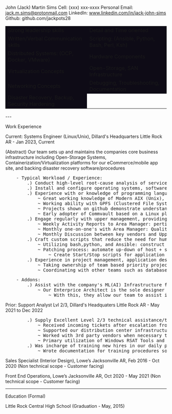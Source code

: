 John (Jack) Martin Sims
Cell: (xxx) xxx-xxxx
Personal Email: jack.m.sims@protonmail.com
LinkedIn: www.linkedin.com/in/jack-john-sims
Github: github.com/jackpots28

<div class="un_styled">
<table style="border: 0;">
    <tr style="background: #0e0b16">
        <td>Strong leadership skills</td>
        <td>Detail and Time oriented</td>
    </tr>    
    <tr style="background: #0e0b16">
        <td>Written/Verbal Communication skills</td>
        <td>Scripting: (Ansible, Python, Bash, Perl, Ksh)</td>
    </tr>
    <tr style="background: #0e0b16">
        <td>Distributed Systems: (OCP, Docker, VMware)</td>
        <td>Hardware Components</td>
    </tr>
    <tr style="background: #0e0b16">
        <td>Virtualization Concepts</td>
        <td>Open-Storage, SAN Infrastructure</td>
    </tr>
    <tr style="background: #0e0b16">
        <td>Networking Concepts</td>
        <td>Debugging, Troubleshooting, Documentation</td>
    </tr>
    <tr style="background: #0e0b16">
        <td>Disaster Recovery, Backup, Security Hardening</td>
    </tr>
</table>
</div>
---

Work Experience

Current:
Systems Engineer (Linux/Unix), Dillard's Headquarters
Little Rock AR - Jan 2023, Current

(Abstract) Our team sets up and maintains the companies core business infrastructure including Open-Storage Systems, Containerization/Virtualization platforms for our eCommerce/mobile app site, and backing disaster recovery software/procedures
<pre>
	- Typical Workload / Experience:
		.) Conduct high-level root-cause analysis of service interruptions and establish preventive measures
		.) Install and configure operating systems, software, and hardware components - clearly document maintenance/support procedures
		.) Experience with or knowledge of programming languages and operating systems, enterprise backup and recovery procedures, system performance-monitoring tools, Virtualization
			~ Great working knowledge of Modern AIX (Unix), Rhel 8.x (along with UBI8/9 for container images), and LTS 18.02/20.04 Ubuntu operating systems
			~ Working ability with GPFS (Clustered File System) and IBM Flash Storage Systems
			~ Projects shown on github demonstrate understanding of languages such as: Python3 (usage of django/flask and packages relating to data analysis), and C/C++ (UWP projects)
			~ Early adopter of Commvault based on a Linux platform for utilization in backup processes and disaster recovery
		.) Engage regularly with upper management, providing reports on project status, activities, and achievements
			~ Weekly Activity Reports to Area Manager: pertinent status updates to current and planned projects
			~ Monthly one-on-one's with Area Manager: Quality of life updates and review of how individual projects/goals are going
			~ Monthly Discussion between key vendors and Upper management (Directors, Architects, and Team Leads): Topics include stand-out issues and open tickets that need attention
		.) Craft custom scripts that reduce the need for human interaction
			~ Utilizing bash,python, and Ansible: construct playbooks and scripts to preform post-installation procedures (This process being a prior list of commands that would be run manually by a team member across multiple new hosts)
			~ Patching process: automate up-down of host + snapshotting (VMware) / imaging of OS lun (IBM Flash Copy) / alt-disk_copy (Unix) prior to rpm updates and yum/dnf updates (Run checks before and after for package integrity)
				~ Create Start/Stop scripts for application owners (E.g JVMs, Docker Containers, and DB Instances)
		.) Experience in project management, application design and integration
			~ Taking ownership of team based priority projects: canvasing for required information before and during project phases, assigning ownership to portions of workload, ensuring knowledge is diffused about the required skills to complete tasks
			~ Coordinating with other teams such as database admins and developers during investigative research for performance tuning, and planned maintenance outages/failovers
</pre>
<pre>
	- Addons:
		.) Assist with the company's ML(AI) Infrastructure for merchandise logistics
			~ Our Enterprice Architect is the sole designer of these projects and leads the direction of what tools our data scientists utilize
				~ With this, they allow our team to assist in the management of lab setups and clustering of hosts for resource allocation. Our architect also keeps us informed as to what projects are occurring and the new tools being researched (Our Data Science team single handedly degraded the need for annual sales on overstock merchandise)
</pre>
Prior:
Support Analyst Lvl 2/3, Dillard's Headquaters
Little Rock AR - May 2021 to Dec 2022
<pre>
		.) Supply Excellent Level 2/3 technical assistance/troubleshooting
			~ Received incoming tickets after escalation from triage
			~ Supported our distribution center infrastructure team in ensuring plant operations were never obstructed/disturbed
			~ Worked with 3rd party vendors when necessary to help meet resolution requirnments and sla's
			~ Primary utilization of Windows RSAT Tools and SCCM package management in hastening resolution of issues
		.) Was incharge of training new hires in our daily processes and worked closely with area management during hardware rollouts and routine weather related outages
			~ Wrote documentation for training procedures so as to streamline/unifiy our groups understanding of software and hardware components we supported
</pre>
Sales Specialist (Interior Design), Lowe’s 
Jacksonville AR, Feb 2016 - Oct 2020 
(Non technical scope - Customer facing)

Front End Operations, Lowe’s 
Jacksonville AR, Oct 2020 - May 2021
(Non technical scope - Customer facing)

---

Education (Formal)

Little Rock Central High School (Graduation - May, 2015)